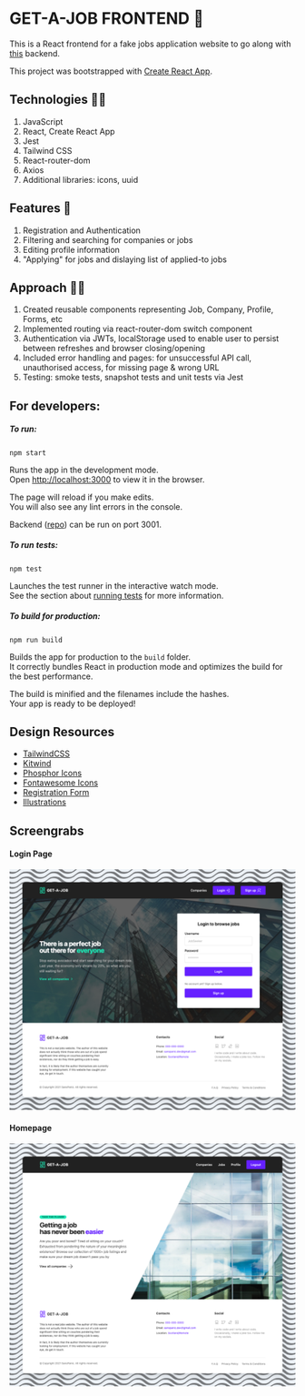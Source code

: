 # GET-A-JOB FRONTEND :briefcase: 

This is a React frontend for a fake jobs application website to go along with [this](https://github.com/sanspanic/Jobly-Backend) backend.

This project was bootstrapped with [Create React App](https://github.com/facebook/create-react-app).

## Technologies :woman_scientist:

1. JavaScript
2. React, Create React App
3. Jest
4. Tailwind CSS
5. React-router-dom
6. Axios
7. Additional libraries: icons, uuid

## Features :palm_tree:

1. Registration and Authentication
2. Filtering and searching for companies or jobs
3. Editing profile information
4. "Applying" for jobs and dislaying list of applied-to jobs

## Approach :woman_student:

1. Created reusable components representing Job, Company, Profile, Forms, etc
2. Implemented routing via react-router-dom switch component
3. Authentication via JWTs, localStorage used to enable user to persist between refreshes and browser closing/opening
4. Included error handling and pages: for unsuccessful API call, unauthorised access, for missing page & wrong URL
5. Testing: smoke tests, snapshot tests and unit tests via Jest


## For developers: 

##### To run: 

`npm start`

Runs the app in the development mode.\
Open [http://localhost:3000](http://localhost:3000) to view it in the browser.

The page will reload if you make edits.\
You will also see any lint errors in the console.

Backend ([repo](https://github.com/sanspanic/Jobly-Backend)) can be run on port 3001. 

##### To run tests: 

`npm test`

Launches the test runner in the interactive watch mode.\
See the section about [running tests](https://facebook.github.io/create-react-app/docs/running-tests) for more information.

##### To build for production: 

`npm run build`

Builds the app for production to the `build` folder.\
It correctly bundles React in production mode and optimizes the build for the best performance.

The build is minified and the filenames include the hashes.\
Your app is ready to be deployed!


## Design Resources 

* [TailwindCSS](https://tailwindcss.com/)
* [Kitwind](https://kitwind.io/)
* [Phosphor Icons](https://phosphoricons.com/)
* [Fontawesome Icons](https://fontawesome.com/)
* [Registration Form](https://tailwindcomponents.com/)
* [Illustrations](https://error404.fun/)

## Screengrabs
#### Login Page
![login](./public/README_imgs/login.png)
#### Homepage
![homepage](./public/README_imgs/homepage.png)
